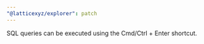 ```yaml
---
"@latticexyz/explorer": patch
---
```


SQL queries can be executed using the Cmd/Ctrl + Enter shortcut.
